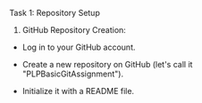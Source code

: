 Task 1: Repository Setup

1. GitHub Repository Creation:

  - Log in to your GitHub account.

  - Create a new repository on GitHub (let's call it "PLPBasicGitAssignment").

  - Initialize it with a README file.
